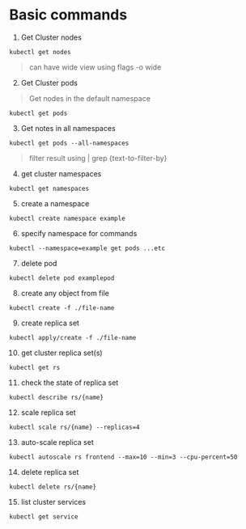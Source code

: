 # Basic commands

1. Get Cluster nodes
```
kubectl get nodes
```

> can have wide view using flags -o wide

2. Get Cluster pods
> Get nodes in the default namespace
```
kubectl get pods
```
3. Get notes in all namespaces
```
kubectl get pods --all-namespaces
```

> filter result using | grep {text-to-filter-by}

4. get cluster namespaces
```
kubectl get namespaces
```

5. create a namespace
```
kubectl create namespace example
```

6. specify namespace for commands
```
kubectl --namespace=example get pods ...etc
```

7. delete pod
```
kubectl delete pod examplepod
```

8. create any object from file
```
kubectl create -f ./file-name
```

9. create replica set
```
kubectl apply/create -f ./file-name
```
10. get cluster replica set(s)
```
kubectl get rs
```
11. check the state of replica set
```
kubectl describe rs/{name}
```
12. scale replica set
```
kubectl scale rs/{name} --replicas=4
```
13. auto-scale replica set
```
kubectl autoscale rs frontend --max=10 --min=3 --cpu-percent=50
```
14. delete replica set
```
kubectl delete rs/{name}
```
15. list cluster services
```
kubectl get service
```
